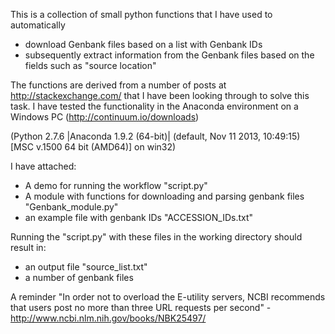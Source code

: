 This is a collection of small python functions that I have used to automatically

- download Genbank files based on a list with Genbank IDs
- subsequently extract information from the Genbank files based on the fields such as "source location"

The functions are derived from a number of posts at http://stackexchange.com/  that I have been looking through to solve this task.
I have tested the functionality in the Anaconda environment on a Windows PC (http://continuum.io/downloads)

(Python 2.7.6 |Anaconda 1.9.2 (64-bit)| (default, Nov 11 2013, 10:49:15) [MSC v.1500 64 bit (AMD64)] on win32)

I have attached:
- A demo for running the workflow "script.py"
- A module with functions for downloading and parsing genbank files "Genbank_module.py"
- an example file with genbank IDs "ACCESSION_IDs.txt"


Running the "script.py" with these files in the working directory should result in:
- an output file "source_list.txt"
- a number of genbank files



A reminder
"In order not to overload the E-utility servers, NCBI recommends that users post no more than three URL requests per second" - http://www.ncbi.nlm.nih.gov/books/NBK25497/

